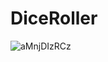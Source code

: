 # DiceRoller



![aMnjDIzRCz](https://user-images.githubusercontent.com/79591114/147395970-eb897595-f8f8-4046-8bb6-a8d1935565e6.gif)
